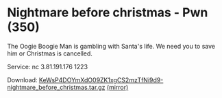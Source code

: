 # Nightmare before christmas - Pwn (350)

The Oogie Boogie Man is gambling with Santa's life. We need you to save him or Christmas is cancelled.

Service: nc 3.81.191.176 1223

Download: [KeWsP4DOYmXdO09ZK1xgCS2mzTfNi9d9-nightmare_before_christmas.tar.gz](https://s3.amazonaws.com/advent2018/KeWsP4DOYmXdO09ZK1xgCS2mzTfNi9d9-nightmare_before_christmas.tar.gz) [(mirror)](./static/KeWsP4DOYmXdO09ZK1xgCS2mzTfNi9d9-nightmare_before_christmas.tar.gz)

